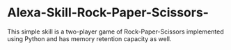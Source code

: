 # Alexa-Skill-Rock-Paper-Scissors-
This simple skill is a two-player game of Rock-Paper-Scissors implemented using Python and has memory retention capacity as well.
